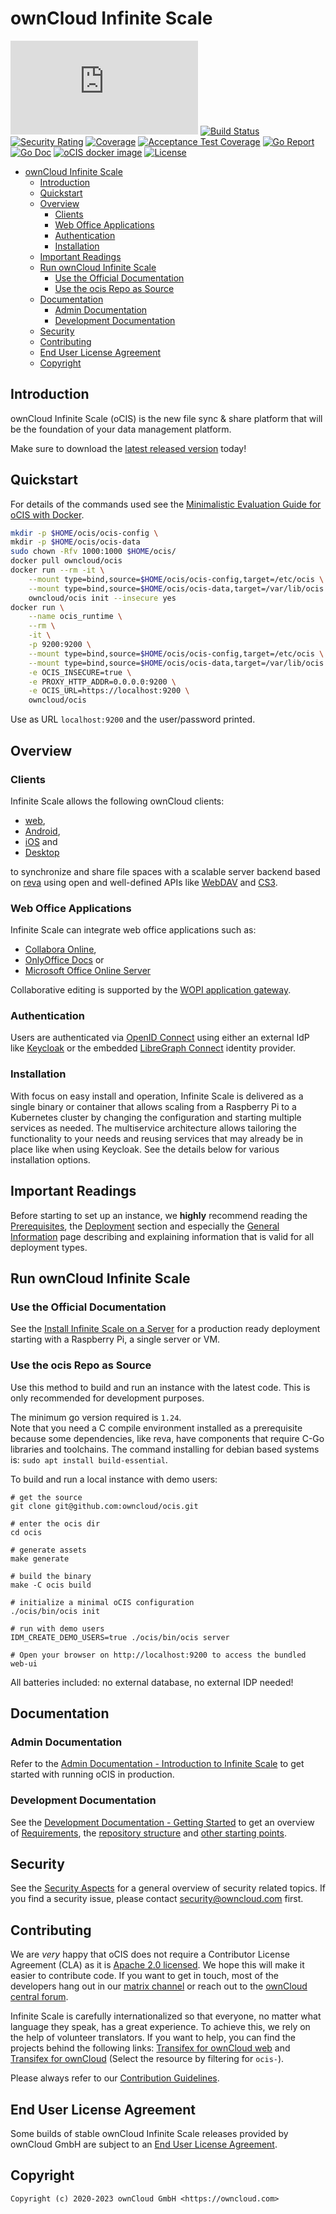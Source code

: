 # ownCloud Infinite Scale

[![Matrix](https://img.shields.io/matrix/ocis%3Amatrix.org?logo=matrix)](https://app.element.io/#/room/#ocis:matrix.org)
[![Build Status](https://drone.owncloud.com/api/badges/owncloud/ocis/status.svg)](https://drone.owncloud.com/owncloud/ocis)
[![Security Rating](https://sonarcloud.io/api/project_badges/measure?project=owncloud_ocis&metric=security_rating)](https://sonarcloud.io/dashboard?id=owncloud_ocis)
[![Coverage](https://sonarcloud.io/api/project_badges/measure?project=owncloud_ocis&metric=coverage)](https://sonarcloud.io/dashboard?id=owncloud_ocis)
[![Acceptance Test Coverage](https://sonarcloud.io/api/project_badges/measure?project=owncloud-1_ocis_acceptance-tests&metric=coverage)](https://sonarcloud.io/summary/new_code?id=owncloud-1_ocis_acceptance-tests)
[![Go Report](https://goreportcard.com/badge/github.com/owncloud/ocis)](https://goreportcard.com/report/github.com/owncloud/ocis)
[![Go Doc](https://godoc.org/github.com/owncloud/ocis?status.svg)](http://godoc.org/github.com/owncloud/ocis)
[![oCIS docker image](https://img.shields.io/docker/v/owncloud/ocis?label=oCIS%20docker%20image&logo=docker&sort=semver)](https://hub.docker.com/r/owncloud/ocis)
[![License](https://img.shields.io/badge/License-Apache%202.0-blue.svg)](https://opensource.org/licenses/Apache-2.0)

- [ownCloud Infinite Scale](#owncloud-infinite-scale)
  - [Introduction](#introduction)
  - [Quickstart](#quickstart)
  - [Overview](#overview)
    - [Clients](#clients)
    - [Web Office Applications](#web-office-applications)
    - [Authentication](#authentication)
    - [Installation](#installation)
  - [Important Readings](#important-readings)
  - [Run ownCloud Infinite Scale](#run-owncloud-infinite-scale)
    - [Use the Official Documentation](#use-the-official-documentation)
    - [Use the ocis Repo as Source](#use-the-ocis-repo-as-source)
  - [Documentation](#documentation)
    - [Admin Documentation](#admin-documentation)
    - [Development Documentation](#development-documentation)
  - [Security](#security)
  - [Contributing](#contributing)
  - [End User License Agreement](#end-user-license-agreement)
  - [Copyright](#copyright)

## Introduction

ownCloud Infinite Scale (oCIS) is the new file sync & share platform that will be the foundation of your data management platform.

Make sure to download the [latest released version](https://download.owncloud.com/ocis/ocis/stable/?sort=time&order=desc) today!

## Quickstart

For details of the commands used see the [Minimalistic Evaluation Guide for oCIS with Docker](https://owncloud.dev/ocis/guides/ocis-mini-eval/).

```bash
mkdir -p $HOME/ocis/ocis-config \
mkdir -p $HOME/ocis/ocis-data
sudo chown -Rfv 1000:1000 $HOME/ocis/
docker pull owncloud/ocis
docker run --rm -it \
    --mount type=bind,source=$HOME/ocis/ocis-config,target=/etc/ocis \
    --mount type=bind,source=$HOME/ocis/ocis-data,target=/var/lib/ocis \
    owncloud/ocis init --insecure yes
docker run \
    --name ocis_runtime \
    --rm \
    -it \
    -p 9200:9200 \
    --mount type=bind,source=$HOME/ocis/ocis-config,target=/etc/ocis \
    --mount type=bind,source=$HOME/ocis/ocis-data,target=/var/lib/ocis \
    -e OCIS_INSECURE=true \
    -e PROXY_HTTP_ADDR=0.0.0.0:9200 \
    -e OCIS_URL=https://localhost:9200 \
    owncloud/ocis
```
Use as URL `localhost:9200` and the user/password printed.

## Overview

### Clients

Infinite Scale allows the following ownCloud clients:

*   [web](https://github.com/owncloud/web),
*   [Android](https://github.com/owncloud/android),
*   [iOS](https://github.com/owncloud/ios-app) and
*   [Desktop](https://github.com/owncloud/client/)

to synchronize and share file spaces with a scalable server backend based on [reva](https://reva.link/) using open and well-defined APIs like [WebDAV](http://www.webdav.org/) and [CS3](https://github.com/cs3org/cs3apis/).

### Web Office Applications

Infinite Scale can integrate web office applications such as:

*   [Collabora Online](https://github.com/CollaboraOnline/online),
*   [OnlyOffice Docs](https://github.com/ONLYOFFICE/DocumentServer) or
*   [Microsoft Office Online Server](https://owncloud.com/microsoft-office-online-integration-with-wopi/)

Collaborative editing is supported by the [WOPI application gateway](https://github.com/cs3org/wopiserver).

### Authentication

Users are authenticated via [OpenID Connect](https://openid.net/connect/) using either an external IdP like [Keycloak](https://www.keycloak.org/) or the embedded [LibreGraph Connect](https://github.com/libregraph/lico) identity provider.

### Installation

With focus on easy install and operation, Infinite Scale is delivered as a single binary or container that allows scaling from a Raspberry Pi to a Kubernetes cluster by changing the configuration and starting multiple services as needed. The multiservice architecture allows tailoring the functionality to your needs and reusing services that may already be in place like when using Keycloak. See the details below for various installation options.

## Important Readings

Before starting to set up an instance, we **highly** recommend reading the [Prerequisites](https://doc.owncloud.com/ocis/next/prerequisites/prerequisites.html), the [Deployment](https://doc.owncloud.com/ocis/next/deployment/) section and especially the [General Information](https://doc.owncloud.com/ocis/next/deployment/general/general-info.html) page describing and explaining information that is valid for all deployment types.

## Run ownCloud Infinite Scale

### Use the Official Documentation

See the [Install Infinite Scale on a Server](https://doc.owncloud.com/ocis/next/depl-examples/ubuntu-compose/ubuntu-compose-prod.html) for a production ready deployment starting with a Raspberry Pi, a single server or VM.

### Use the ocis Repo as Source

Use this method to build and run an instance with the latest code. This is only recommended for development purposes.

The minimum go version required is `1.24`.\
Note that you need a C compile environment installed as a prerequisite because some dependencies, like reva, have components that require C-Go libraries and toolchains. The command installing for debian based systems is: `sudo apt install build-essential`.

To build and run a local instance with demo users:

```console
# get the source
git clone git@github.com:owncloud/ocis.git

# enter the ocis dir
cd ocis

# generate assets
make generate

# build the binary
make -C ocis build

# initialize a minimal oCIS configuration
./ocis/bin/ocis init

# run with demo users
IDM_CREATE_DEMO_USERS=true ./ocis/bin/ocis server

# Open your browser on http://localhost:9200 to access the bundled web-ui
```

All batteries included: no external database, no external IDP needed!

## Documentation

### Admin Documentation
Refer to the [Admin Documentation - Introduction to Infinite Scale](https://doc.owncloud.com/ocis/next/) to get started with running oCIS in production.

### Development Documentation
See the [Development Documentation - Getting Started](https://owncloud.dev/ocis/development/getting-started/) to get an overview of [Requirements](https://owncloud.dev/ocis/development/getting-started/#requirements), the [repository structure](https://owncloud.dev/ocis/development/getting-started/#repository-structure) and [other starting points](https://owncloud.dev/ocis/development/getting-started/#starting-points).

## Security

See the [Security Aspects](https://doc.owncloud.com/ocis/next/security/security.html) for a general overview of security related topics.
If you find a security issue, please contact [security@owncloud.com](mailto:security@owncloud.com) first.

## Contributing

We are _very_ happy that oCIS does not require a Contributor License Agreement (CLA) as it is [Apache 2.0 licensed](LICENSE). We hope this will make it easier to contribute code. If you want to get in touch, most of the developers hang out in our [matrix channel](https://app.element.io/#/room/#ocis:matrix.org) or reach out to the [ownCloud central forum](https://central.owncloud.org/).

Infinite Scale is carefully internationalized so that everyone, no matter what language they speak, has a great experience. To achieve this, we rely on the help of volunteer translators. If you want to help, you can find the projects behind the following links:
 [Transifex for ownCloud web](https://app.transifex.com/owncloud-org/owncloud-web/translate/) and [Transifex for ownCloud](https://app.transifex.com/owncloud-org/owncloud/translate/) (Select the resource by filtering for `ocis-`).

Please always refer to our [Contribution Guidelines](https://github.com/owncloud/ocis/blob/master/CONTRIBUTING.md).

## End User License Agreement

Some builds of stable ownCloud Infinite Scale releases provided by ownCloud GmbH are subject to an [End User License Agreement](https://owncloud.com/license-owncloud-infinite-scale/).

## Copyright

```console
Copyright (c) 2020-2023 ownCloud GmbH <https://owncloud.com>
```
